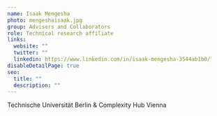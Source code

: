 ```yaml
---
name: Isaak Mengesha
photo: mengeshaisaak.jpg
group: Advisers and Collaborators
role: Technical research affiliate
links:
  website: ""
  twitter: ""
  linkedin: https://www.linkedin.com/in/isaak-mengesha-3544ab1b0/
disableDetailPage: true
seo:
  title: ""
  description: ""
---
```


Technische Universität Berlin & Complexity Hub Vienna
